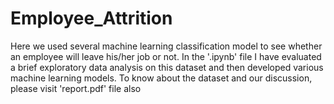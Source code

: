 # Employee_Attrition
Here we used several machine learning classification model to see whether an employee will leave his/her job or not.
In the '.ipynb' file I have evaluated a brief exploratory data analysis on this dataset and then developed various machine learning models. To know about the dataset and our discussion, please visit 'report.pdf' file also
